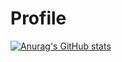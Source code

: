 # Profile


[![Anurag's GitHub stats](https://github-readme-stats.vercel.app/api?username=kirastain&count_private=true&theme=cobalt)](https://github.com/anuraghazra/github-readme-stats)
